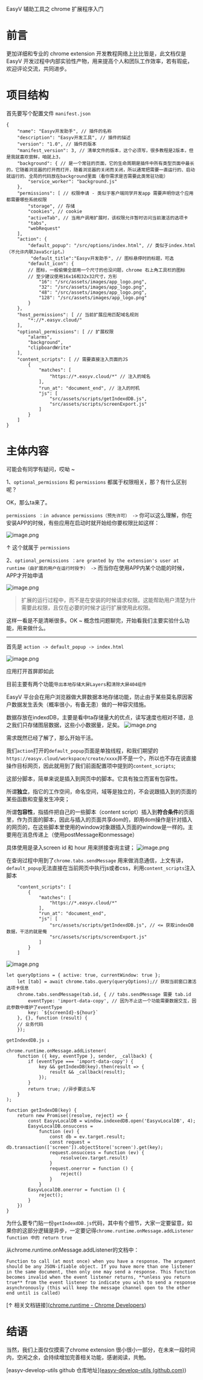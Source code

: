 EasyV 辅助工具之 chrome 扩展程序入门

# 前言

更加详细和专业的 chrome extension 开发教程网络上比比皆是，此文档仅是 EasyV 开发过程中内部实验性产物，用来提高个人和团队工作效率，若有瑕疵，欢迎评论交流，共同进步。


# 项目结构
首先要写个配置文件 `manifest.json`

```
{
    "name": "Easyv开发助手", // 插件的名称
    "description": "Easyv开发工具", // 插件的描述
    "version": "1.0", // 插件的版本
    "manifest_version": 3, // 清单文件的版本，这个必须写，很多教程是2版本，但是我就喜欢尝鲜，咱就上3，
    "background": { // 是一个常驻的页面，它的生命周期是插件中所有类型页面中最长的，它随着浏览器的打开而打开，随着浏览器的关闭而关闭，所以通常把需要一直运行的、启动就运行的、全局的代码放在background里面（看你需求是否需要此类常驻功能）
        "service_worker": "background.js"
    },
    "permissions": [ // 权限申请 - 类似于客户端同学开发app 需要声明你这个应用都需要哪些系统权限
        "storage", // 存储
        "cookies", // cookie
        "activeTab", // 当用户调用扩展时，该权限允许暂时访问当前激活的选项卡
        "tabs",
        "webRequest"
    ],
    "action": {
        "default_popup": "/src/options/index.html", // 类似于index.html（不允许内联JavaScript。）
         "default_title":"Easyv开发助手", // 图标悬停时的标题，可选
        "default_icon": { 
        // 图标，一般偷懒全部用一个尺寸的也没问题，chrome 右上角工具栏的图标
        // 至少建议使用16x16和32x32尺寸，方形
            "16": "/src/assets/images/app_logo.png",
            "32": "/src/assets/images/app_logo.png",
            "48": "/src/assets/images/app_logo.png",
            "128": "/src/assets/images/app_logo.png"
        }
    },
    "host_permissions": [ // 当前扩展应用匹配域名规则
        "*://*.easyv.cloud/"
    ],
    "optional_permissions": [ // 扩展权限
        "alarms",
        "background",
        "clipboardWrite"
    ],
    "content_scripts": [ // 需要直接注入页面的JS
        {
            "matches": [
                "https://*.easyv.cloud/*" // 注入的域名
            ],
            "run_at": "document_end", // 注入的时机
            "js": [
                "src/assets/scripts/getIndexdDB.js",
                "src/assets/scripts/screenExport.js"
            ]
        }
    ]
}
```

# 主体内容

可能会有同学有疑问，哎呦 ~ 

1、`optional_permissions` 和 `permissions` 都属于权限相关，那？有什么区别呢？

OK，那么ta来了。

`permissions ：in advance permissions（预先许可） ->`
你可以这么理解，你在安装APP的时候，有些应用在启动时就开始给你要权限比如这样：

![image.png](https://p6-juejin.byteimg.com/tos-cn-i-k3u1fbpfcp/f9f160f084c243689576f54ea12a94f8~tplv-k3u1fbpfcp-watermark.image?)

↑ 这个就属于 `permissions`

2、`optional_permissions ：are granted by the extension's user at runtime（由扩展的用户在运行时授予） ->`
而当你在使用APP内某个功能的时候，APP才开始申请

![image.png](https://p1-juejin.byteimg.com/tos-cn-i-k3u1fbpfcp/1367d7029dff45d6acef755b4cb5ecda~tplv-k3u1fbpfcp-watermark.image?)

> 扩展的运行过程中，而不是在安装的时候请求权限。这能帮助用户清楚为什需要此权限，且仅在必要的时候才运行扩展使用此权限。

这样一看是不是清晰很多。OK ~ 概念性问题聊完，开始看我们主要实验什么功能，用来做什么。

---

首先是 `action -> default_popup -> index.html`

![image.png](https://p3-juejin.byteimg.com/tos-cn-i-k3u1fbpfcp/fae81b19941c42549fc3a410c6ed7abe~tplv-k3u1fbpfcp-watermark.image?)

应用打开首屏即如此

目前主要有两个功能`导出本地存储大屏Layers`和`清除大屏404组件`

EasyV 平台会在用户浏览器做大屏数据本地存储功能，防止由于某些莫名原因客户数据发生丢失（概率很小，有备无患）做的一种容灾措施。

数据存放在indexdDB，主要是看中ta存储量大的优点，读写速度也相对不错，总之我们只存储图层数据，这些小小数据量，足矣。
![image.png](https://p9-juejin.byteimg.com/tos-cn-i-k3u1fbpfcp/16ca368bd2044647a831fa748a8e0fc7~tplv-k3u1fbpfcp-watermark.image?)

需求既然已经了解了，那么开始干活。

我们`action`打开的`default_popup`页面是单独线程，和我们期望的`https://easyv.cloud/workspace/create/xxxx`并不是一个，所以也不存在说直接操作目标网页，因此就用到了我们前面配置项中提到的`content_scripts`;

这部分脚本，简单来说是插入到网页中的脚本。它具有独立而富有包容性。

所谓**独立**，指它的工作空间，命名空间，域等是独立的，不会说跟插入到的页面的某些函数和变量发生冲突；

所谓**包容性**，指插件把自己的一些脚本（content script）插入到**符合条件**的页面里，作为页面的脚本，因此与插入的页面共享dom的，即用dom操作是针对插入的网页的，在这些脚本里使用的window对象跟插入页面的window是一样的。主要用在消息传递上（使用postMessage和onmessage）


具体使用是录入screen id 和 hour 用来拼接查询主键；
![image.png](https://p1-juejin.byteimg.com/tos-cn-i-k3u1fbpfcp/cc27bd0df7834282956928b6058e13da~tplv-k3u1fbpfcp-watermark.image?)

在查询过程中用到了`chrome.tabs.sendMessage` 用来做消息通信，上文有讲，`default_popup`无法直接在当前网页中执行js或者css，利用`content_scripts`注入脚本
```
    "content_scripts": [
        {
            "matches": [
                "https://*.easyv.cloud/*"
            ],
            "run_at": "document_end",
            "js": [
                "src/assets/scripts/getIndexdDB.js", // <= 获取indexDB数据，干活的就是俺
                "src/assets/scripts/screenExport.js"
            ]
        }
    ]
```

![image.png](https://p9-juejin.byteimg.com/tos-cn-i-k3u1fbpfcp/46d816caf07f4a309d424d50baf9b70d~tplv-k3u1fbpfcp-watermark.image?)

```
let queryOptions = { active: true, currentWindow: true }; 
    let [tab] = await chrome.tabs.query(queryOptions);// 获取当前窗口激活选项卡信息
    chrome.tabs.sendMessage(tab.id, { // tabs.sendMessage 需要 tab.id
        eventType: 'import-data-copy', // 因为不止这一个功能需要数据交互，因此参数中维护了eventType
        key: `${screenId}-${hour}`
    }, {}, function (result) {
    // 业务代码
    });
```

`getIndexdDB.js ↓`

```
chrome.runtime.onMessage.addListener(
    function ({ key, eventType }, sender, _callback) {
        if (eventType === 'import-data-copy') {
            key && getIndexDB(key).then(result => {
                result && _callback(result);
            });
        }
        return true; //异步要这么写
    }
);

function getIndexDB(key) {
    return new Promise((resolve, reject) => {
        const EasyvLocalDB = window.indexedDB.open('EasyvLocalDB', 4);
        EasyvLocalDB.onsuccess =
            function (ev) {
                const db = ev.target.result;
                const request = db.transaction(['screen']).objectStore('screen').get(key);
                request.onsuccess = function (ev) {
                    resolve(ev.target.result)
                }
                request.onerror = function () {
                    reject()
                }
            }
        EasyvLocalDB.onerror = function () {
            reject();
        }
    })
}
```

为什么要专门贴一份`getIndexdDB.js`代码，其中有个细节，大家一定要留意，如果你的这部分逻辑是异步，一定要记得`chrome.runtime.onMessage.addListener function 中的 return true`

从chrome.runtime.onMessage.addListener的文档中：

`Function to call (at most once) when you have a response. The argument should be any JSON-ifiable object. If you have more than one listener in the same document, then only one may send a response. This function becomes invalid when the event listener returns, **unless you return true** from the event listener to indicate you wish to send a response asynchronously (this will keep the message channel open to the other end until is called)`

[↑ 相关文档链接]([chrome.runtime - Chrome Developers](https://developer.chrome.com/docs/extensions/reference/runtime/#event-onMessage))



# 结语
当然，我们上面仅仅摸索了chrome extension 很小很小一部分，在未来一段时间内，空闲之余，会持续增加完善相关功能，感谢阅读，共勉。

[easyv-develop-utils github 仓库地址]([easyv-develop-utils (github.com)](https://github.com/lidakai/easyv-develop-utils))